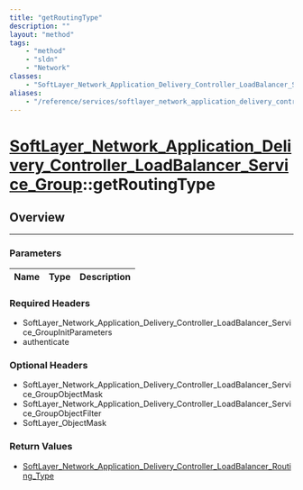 ```yaml
---
title: "getRoutingType"
description: ""
layout: "method"
tags:
    - "method"
    - "sldn"
    - "Network"
classes:
    - "SoftLayer_Network_Application_Delivery_Controller_LoadBalancer_Service_Group"
aliases:
    - "/reference/services/softlayer_network_application_delivery_controller_loadbalancer_service_group/getRoutingType"
---
```

# [SoftLayer_Network_Application_Delivery_Controller_LoadBalancer_Service_Group](/reference/services/SoftLayer_Network_Application_Delivery_Controller_LoadBalancer_Service_Group)::getRoutingType





## Overview 


-----

### Parameters 
|Name | Type | Description |
| --- | --- | --- |


### Required Headers
* SoftLayer_Network_Application_Delivery_Controller_LoadBalancer_Service_GroupInitParameters
* authenticate


### Optional Headers
* SoftLayer_Network_Application_Delivery_Controller_LoadBalancer_Service_GroupObjectMask
* SoftLayer_Network_Application_Delivery_Controller_LoadBalancer_Service_GroupObjectFilter
* SoftLayer_ObjectMask

### Return Values
* <a href='/reference/datatypes/SoftLayer_Network_Application_Delivery_Controller_LoadBalancer_Routing_Type'>SoftLayer_Network_Application_Delivery_Controller_LoadBalancer_Routing_Type </a>




